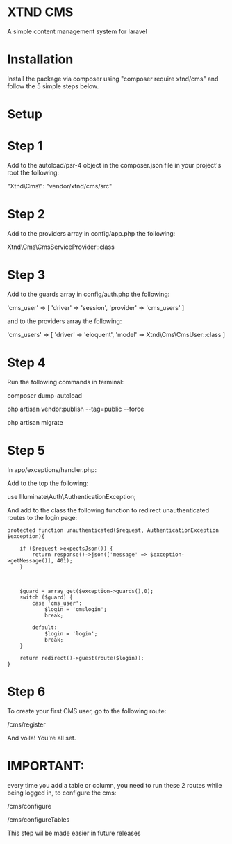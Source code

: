 # XTND CMS
A simple content management system for laravel 

# Installation
Install the package via composer using "composer require xtnd/cms" and follow the 5 simple steps below.

# Setup

# Step 1

Add to the autoload/psr-4 object in the composer.json file in your project's root the following:

"Xtnd\\Cms\\": "vendor/xtnd/cms/src"

# Step 2
Add to the providers array in config/app.php the following:

Xtnd\Cms\CmsServiceProvider::class

# Step 3
Add to the guards array in config/auth.php the following:

'cms_user' => [
            'driver' => 'session',
            'provider' => 'cms_users'
        ]
        
and to the providers array the following:

'cms_users' => [
            'driver' => 'eloquent',
            'model' => Xtnd\Cms\CmsUser::class
        ]
        
# Step 4
Run the following commands in terminal:

composer dump-autoload

php artisan vendor:publish --tag=public --force

php artisan migrate

# Step 5

In app/exceptions/handler.php:

Add to the top the following:

use Illuminate\Auth\AuthenticationException;

And add to the class the following function to redirect unauthenticated routes to the login page:


    protected function unauthenticated($request, AuthenticationException $exception){   

        if ($request->expectsJson()) {
            return response()->json(['message' => $exception->getMessage()], 401);
        }



        $guard = array_get($exception->guards(),0);
        switch ($guard) {
            case 'cms_user':
                $login = 'cmslogin';
                break;

            default:
                $login = 'login';
                break;
        }

        return redirect()->guest(route($login));
    }


# Step 6
To create your first CMS user, go to the following route:

/cms/register

And voila! You're all set.

# IMPORTANT:
every time you add a table or column, you need to run these 2 routes while being logged in, to configure the cms:

/cms/configure

/cms/configureTables

This step wil be made easier in future releases


